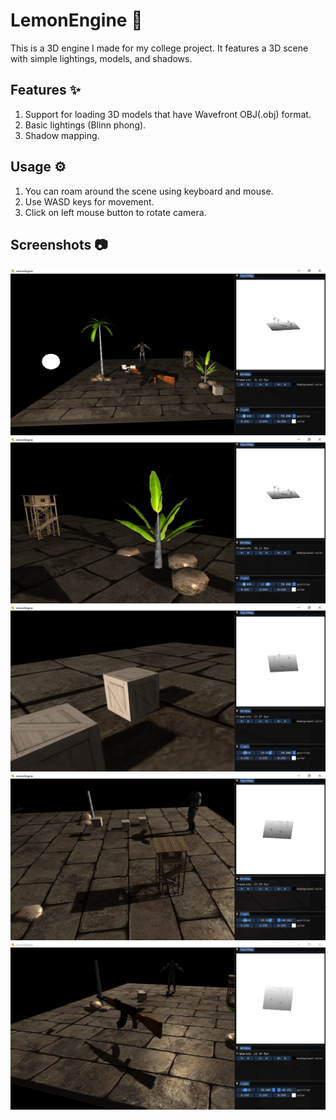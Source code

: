 # LemonEngine 🍋

This is a 3D engine I made for my college project. It features a 3D scene with simple lightings, models, and shadows. 

## Features ✨
1. Support for loading 3D models that have Wavefront OBJ(.obj) format.
2. Basic lightings (Blinn phong).
3. Shadow mapping. 

## Usage ⚙
1. You can roam around the scene using keyboard and mouse.
2. Use WASD keys for movement.
3. Click on left mouse button to rotate camera. 

## Screenshots 📷
![ss1](Screenshots/lemonengine(1).png)
![ss1](Screenshots/lemonengine(2).png)
![ss1](Screenshots/lemonengine(3).png)
![ss1](Screenshots/lemonengine(4).png)
![ss1](Screenshots/lemonengine(5).png)
